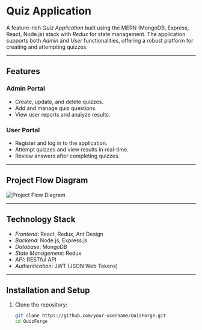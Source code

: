 # Quiz Application

A feature-rich *Quiz Application* built using the MERN (MongoDB, Express, React, Node.js) stack with *Redux* for state management. The application supports both *Admin* and *User* functionalities, offering a robust platform for creating and attempting quizzes.

---

## Features

### Admin Portal
- Create, update, and delete quizzes.
- Add and manage quiz questions.
- View user reports and analyze results.

### User Portal
- Register and log in to the application.
- Attempt quizzes and view results in real-time.
- Review answers after completing quizzes.

---

## Project Flow Diagram

![Project Flow Diagram](https://ibb.co/zNq0HMG)

---

## Technology Stack

- *Frontend*: React, Redux, Ant Design
- *Backend*: Node.js, Express.js
- *Database*: MongoDB
- *State Management*: Redux
- *API*: RESTful API
- *Authentication*: JWT (JSON Web Tokens)

---

## Installation and Setup

1. Clone the repository:
   ```bash
   git clone https://github.com/your-username/QuizForge.git
   cd QuizForge
